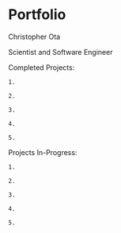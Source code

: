# Portfolio

Christopher Ota


  Scientist and Software Engineer
  
  Completed Projects:
  
    1.
    
    2.
    
    3.
    
    4.
    
    5.
  
  Projects In-Progress:
  
    1.
    
    2.
    
    3.
    
    4.
    
    5.
    
